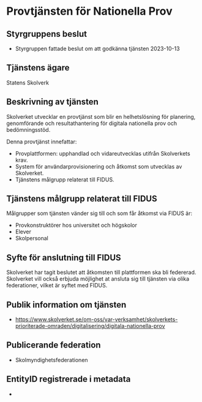 # Provtjänsten för Nationella Prov

## Styrgruppens beslut

-   Styrgruppen fattade beslut om att godkänna tjänsten 2023-10-13

## Tjänstens ägare

Statens Skolverk

## Beskrivning av tjänsten

Skolverket utvecklar en provtjänst som blir en helhetslösning för planering, genomförande och resultathantering för digitala nationella prov och bedömningsstöd.

Denna provtjänst innefattar:

-   Provplattformen: upphandlad och vidareutvecklas utifrån Skolverkets krav.
-   System för användarprovisionering och åtkomst som utvecklas av Skolverket.
-   Tjänstens målgrupp relaterat till FIDUS.

## Tjänstens målgrupp relaterat till FIDUS

Målgrupper som tjänsten vänder sig till och som får åtkomst via FIDUS är:

-   Provkonstruktörer hos universitet och högskolor
-   Elever
-   Skolpersonal

## Syfte för anslutning till FIDUS

Skolverket har tagit beslutet att åtkomsten till plattformen ska bli federerad. Skolverket vill också erbjuda möjlighet at ansluta sig till tjänsten via olika federationer, vilket är syftet med FIDUS.

## Publik information om tjänsten

-   https://www.skolverket.se/om-oss/var-verksamhet/skolverkets-prioriterade-omraden/digitalisering/digitala-nationella-prov

## Publicerande federation

-   Skolmyndighetsfederationen

## EntityID registrerade i metadata

-   
